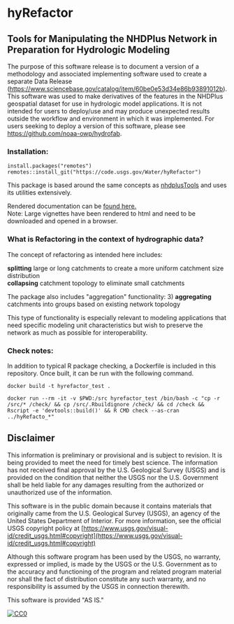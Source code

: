 # hyRefactor

## Tools for Manipulating the NHDPlus Network in Preparation for Hydrologic Modeling

The purpose of this software release is to document a version of a methodology and associated implementing software used to create a separate Data Release (https://www.sciencebase.gov/catalog/item/60be0e53d34e86b93891012b). This software was used to make derivatives of the features in the NHDPlus geospatial dataset for use in hydrologic model applications. It is not intended for users to deploy/use and may produce unexpected results outside the workflow and environment in which it was implemented. For users seeking to deploy a version of this software, please see https://github.com/noaa-owp/hydrofab.

### Installation:

```
install.packages("remotes")
remotes::install_git("https://code.usgs.gov/Water/hyRefactor")
```

This package is based around the same concepts as [nhdplusTools](https://doi.org/10.5066/P97AS8JD) and uses its utilities extensively.

Rendered documentation can be [found here.](docs/Reference_Manual_hyRefactor.md)  
Note: Large vignettes have been rendered to html and need to be downloaded and opened in a browser.

### What is Refactoring in the context of hydrographic data?

The concept of refactoring as intended here includes:

**splitting** large or long catchments to create a more uniform catchment size
distribution   
**collapsing** catchment topology to eliminate small catchments  

The package also includes "aggregation" functionality:
3) **aggregating** catchments into groups based on existing network topology  

This type of functionality is especially relevant to modeling applications that
need specific modeling unit characteristics but wish to preserve the network as
much as possible for interoperability.

### Check notes:
In addition to typical R package checking, a Dockerfile is included in this repository. Once built, it can be run with the following command.

```
docker build -t hyrefactor_test .

docker run --rm -it -v $PWD:/src hyrefactor_test /bin/bash -c "cp -r /src/* /check/ && cp /src/.Rbuildignore /check/ && cd /check && Rscript -e 'devtools::build()' && R CMD check --as-cran ../hyRefacto_*"
```

## Disclaimer

This information is preliminary or provisional and is subject to revision. It is being provided to meet the need for timely best science. The information has not received final approval by the U.S. Geological Survey (USGS) and is provided on the condition that neither the USGS nor the U.S. Government shall be held liable for any damages resulting from the authorized or unauthorized use of the information.

This software is in the public domain because it contains materials that originally came from the U.S. Geological Survey  (USGS), an agency of the United States Department of Interior. For more information, see the official USGS copyright policy at [https://www.usgs.gov/visual-id/credit_usgs.html#copyright](https://www.usgs.gov/visual-id/credit_usgs.html#copyright)

Although this software program has been used by the USGS, no warranty, expressed or implied, is made by the USGS or the U.S. Government as to the accuracy and functioning of the program and related program material nor shall the fact of distribution constitute any such warranty, and no responsibility is assumed by the USGS in connection therewith.

This software is provided "AS IS."

 [
    ![CC0](https://i.creativecommons.org/p/zero/1.0/88x31.png)
  ](https://creativecommons.org/publicdomain/zero/1.0/)
